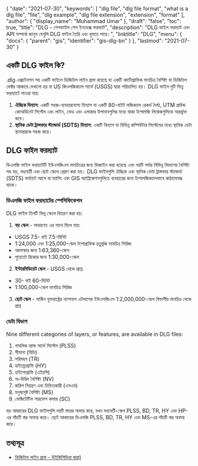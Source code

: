{
  "date": "2021-07-30",
  "keywords": [
    "dlg file",
    "dlg file format",
    "what is a dlg file",
    "file",
    "dlg example",
    "dlg file extension",
    "extension",
    "format"
  ],
  "author": {
    "display_name": "Muhammad Umar"
  },
  "draft": "false",
  "toc": true,
  "title": "DLG - শেপফাইল শেপ ইনডেক্স ফরম্যাট",
  "description": "DLG ফাইল ফরম্যাট এবং API সম্পর্কে জানুন যেগুলি DLG ফাইল তৈরি এবং খুলতে পারে।",
  "linktitle": "DLG",
  "menu": {
    "docs": {
      "parent": "gis",
      "identifier": "gis-dlg-bn"
    }
  },
  "lastmod": "2021-07-30"
}

## একটি DLG ফাইল কি?
.dlg এক্সটেনশন সহ একটি ফাইলে ডিজিটাল লাইন গ্রাফ রয়েছে যা একটি কার্টোগ্রাফিক মানচিত্র বৈশিষ্ট্য যা ডিজিটাল ভেক্টর আকারে দেখানো হয় যা US জিওলজিক্যাল সার্ভে (USGS) দ্বারা পরিচালিত হয়। DLG ফাইল দুটি ভিন্ন ফরম্যাটে পাওয়া যায়:
1. **ঐচ্ছিক বিন্যাস**: একটি সহজ-ব্যবহারযোগ্য বিন্যাস যা একটি 80-বাইট লজিক্যাল রেকর্ড দৈর্ঘ্য, UTM গ্রাউন্ড কোঅর্ডিনেট সিস্টেম এবং লাইন, নোড এবং এলাকার উপাদানগুলির মধ্যে থাকা টপোলজি লিঙ্কেজগুলিকে অন্তর্ভুক্ত করে।
2. **স্থানিক ডেটা ট্রান্সফার স্ট্যান্ডার্ড (SDTS) বিন্যাস**: একটি বিন্যাস যা বিভিন্ন কম্পিউটার সিস্টেমের মধ্যে স্থানিক ডেটা স্থানান্তরকে সহজ করে।

## DLG ফাইল ফরম্যাট
ডিএলজি ফাইল ফরম্যাটটি ইউএসজিএস মানচিত্রের জন্য ডিজাইন করা হয়েছে এবং নয়টি পর্যন্ত বিভিন্ন বিভাগের বৈশিষ্ট্য সহ বড়, মধ্যবর্তী এবং ছোট স্কেলে প্রেরণ করা হয়। DLG ফাইলগুলি ঐচ্ছিক এবং স্থানিক ডেটা ট্রান্সফার স্ট্যান্ডার্ড (SDTS) ফর্ম্যাটে আসে যা ম্যাপিং এবং GIS অ্যাপ্লিকেশনগুলিতে ব্যবহারের জন্য টপোলজিক্যালভাবে কাঠামোবদ্ধ থাকে।
### ডিএলজি ফাইল ফরম্যাটের স্পেসিফিকেশন
DLG ফাইল তিনটি ভিন্ন স্কেলে বিতরণ করা হয়:

1. **বড় স্কেল** - সাধারণত এর সাথে মিলে যায়:
- USGS 7.5- বাই 7.5-মিনিট
- 1:24,000 এবং 1:25,000-স্কেল টপোগ্রাফিক চতুর্ভুজ মানচিত্র সিরিজ
- আলাস্কার জন্য 1:63,360-স্কেল
- পুয়ের্তো রিকোর জন্য 1:30,000-স্কেল
 
2. **ইন্টারমিডিয়েট স্কেল** - USGS থেকে প্রাপ্ত: 
- 30- বাই 60-মিনিট
- 1:100,000-স্কেল মানচিত্র সিরিজ
3. **ছোট স্কেল** - মার্কিন যুক্তরাষ্ট্রের ন্যাশনাল এটলাসের ইউএসজিএস 1:2,000,000-স্কেল বিভাগীয় মানচিত্র থেকে প্রাপ্ত
### ডেটা বিভাগ
Nine different categories of layers, or features, are available in DLG files:
1. পাবলিক ল্যান্ড সার্ভে সিস্টেম (PLSS)
2. সীমানা (বিডি)
3. পরিবহন (TR)
4. হাইড্রোগ্রাফি (HY)
5. হাইপোগ্রাফি (এইচপি)
6. অ-উদ্ভিদ বৈশিষ্ট্য (NV)
7. জরিপ নিয়ন্ত্রণ এবং চিহ্নিতকারী (এসএম) 
8. মনুষ্যসৃষ্ট বৈশিষ্ট্য (MS) 
9. ভেজিটেটিভ সারফেস কভার (SC)

বড় আকারের DLG ফাইলগুলি নয়টি স্তরের অফার করে, যখন মধ্যবর্তী-স্কেল PLSS, BD, TR, HY এবং HP-এর পাঁচটি স্তর অফার করে। ছোট আকারের ডিএলজি PLSS, BD, TR, HY এবং MS-এর পাঁচটি স্তর অফার করে।

## তথ্যসূত্র

* [ডিজিটাল লাইন গ্রাফ - উইকিপিডিয়া দ্বারা)](https://en.wikipedia.org/wiki/Digital_line_graph)



